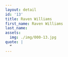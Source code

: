 ```yaml
---
layout: detail
id: '13'
title: Raven Williams
first_name: Raven Williams
last_name: 
assets:
  img: ./img/000-13.jpg
quote: |
  “
---
```


